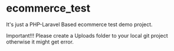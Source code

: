 # ecommerce_test
It's just a  PHP-Laravel Based ecommerce test demo project.

Important!!!
Please create a Uploads folder to your local git project otherwise it might get error.
